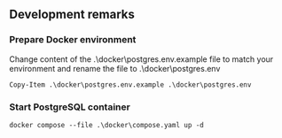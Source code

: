 ## Development remarks

### Prepare Docker environment

Change content of the .\docker\postgres.env.example file to match your environment and rename the file to .\docker\postgres.env

```pwsh
Copy-Item .\docker\postgres.env.example .\docker\postgres.env
```

### Start PostgreSQL container

```
docker compose --file .\docker\compose.yaml up -d
```
